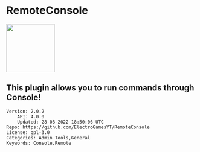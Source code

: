 # RemoteConsole
<img src="https://raw.githubusercontent.com/ElectroGamesYT/RemoteConsole/a58768f5e96913f4b3a59afaab5e591819eae464/icon.png" width="128" height="128" />

## This plugin allows you to run commands through Console!
```properties
Version: 2.0.2
    API: 4.0.0
    Updated: 28-08-2022 18:50:06 UTC
Repo: https://github.com/ElectroGamesYT/RemoteConsole
License: gpl-3.0
Categories: Admin Tools,General
Keywords: Console,Remote
```